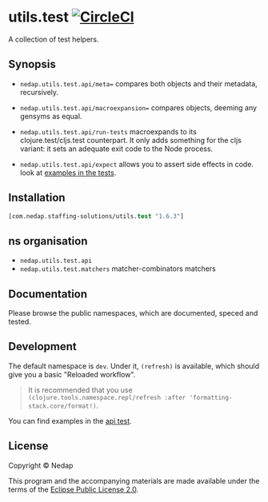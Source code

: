 # utils.test [![CircleCI](https://circleci.com/gh/nedap/utils.test.svg?style=svg&circle-token=40d5b1ddb5290559200d8569aeeba8ef70ef1883)](https://circleci.com/gh/nedap/utils.test)

A collection of test helpers.

## Synopsis

* `nedap.utils.test.api/meta=` compares both objects and their metadata, recursively.

* `nedap.utils.test.api/macroexpansion=` compares objects, deeming any gensyms as equal.

* `nedap.utils.test.api/run-tests` macroexpands to its clojure.test/cljs.test counterpart. It only adds something for the cljs variant: it sets an adequate exit code to the Node process.

* `nedap.utils.test.api/expect` allows you to assert side effects in code. look at [examples in the tests](https://github.com/nedap/utils.test/blob/55021bf884fb06aa3cb9d2706ffe6816a2923e45/test/unit/nedap/utils/test/api.cljc#L119-L123).

## Installation

```clojure
[com.nedap.staffing-solutions/utils.test "1.6.3"]
```

## ns organisation

 - `nedap.utils.test.api` 
 - `nedap.utils.test.matchers` matcher-combinators matchers

## Documentation

Please browse the public namespaces, which are documented, speced and tested.

## Development

The default namespace is `dev`. Under it, `(refresh)` is available, which should give you a basic "Reloaded workflow".

> It is recommended that you use `(clojure.tools.namespace.repl/refresh :after 'formatting-stack.core/format!)`.

You can find examples in the [api test](test/unit/nedap/utils/test/api.cljc).

## License

Copyright © Nedap

This program and the accompanying materials are made available under the terms of the [Eclipse Public License 2.0](https://www.eclipse.org/legal/epl-2.0).
